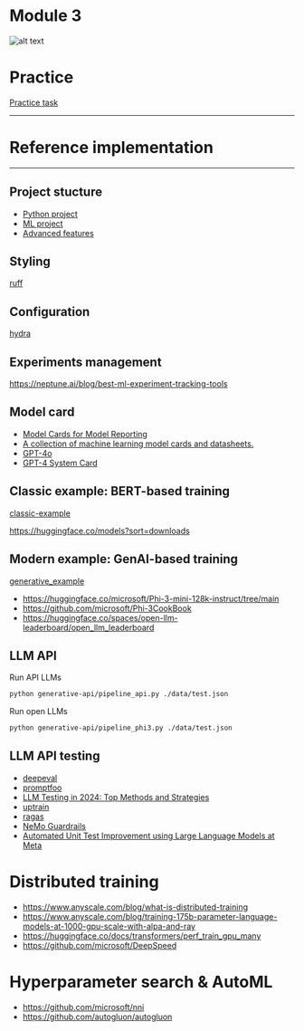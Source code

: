 # Module 3

![alt text](./../docs/experiments.jpg)

# Practice

[Practice task](./PRACTICE.md)

***

# Reference implementation

***

## Project stucture

- [Python project](https://github.com/navdeep-G/samplemod.git)
- [ML project](https://github.com/ashleve/lightning-hydra-template.git)
- [Advanced features](https://github.com/Lightning-AI/lightning)

## Styling

[ruff](https://github.com/astral-sh/ruff)


## Configuration

[hydra](https://hydra.cc/docs/intro/)

## Experiments management

https://neptune.ai/blog/best-ml-experiment-tracking-tools

## Model card

- [Model Cards for Model Reporting](https://arxiv.org/abs/1810.03993)
- [A collection of machine learning model cards and datasheets.](https://github.com/ivylee/model-cards-and-datasheets)
- [GPT-4o](https://openai.com/index/hello-gpt-4o/)
- [GPT-4 System Card](https://cdn.openai.com/papers/gpt-4-system-card.pdf)

## Classic example: BERT-based training

[classic-example](./classic-example)

https://huggingface.co/models?sort=downloads

## Modern example: GenAI-based training

[generative_example](./generative_example)

- https://huggingface.co/microsoft/Phi-3-mini-128k-instruct/tree/main
- https://github.com/microsoft/Phi-3CookBook
- https://huggingface.co/spaces/open-llm-leaderboard/open_llm_leaderboard

## LLM API

Run API LLMs

```bash
python generative-api/pipeline_api.py ./data/test.json
```

Run open LLMs

```bash
python generative-api/pipeline_phi3.py ./data/test.json
```

## LLM API testing


- [deepeval](https://github.com/confident-ai/deepeval)
- [promptfoo](https://github.com/promptfoo/promptfoo)
- [LLM Testing in 2024: Top Methods and Strategies](https://www.confident-ai.com/blog/llm-testing-in-2024-top-methods-and-strategies)
- [uptrain](https://github.com/uptrain-ai/uptrain)
- [ragas](https://github.com/explodinggradients/ragas)
- [NeMo Guardrails](https://github.com/NVIDIA/NeMo-Guardrails)
- [Automated Unit Test Improvement using Large Language Models at Meta](https://arxiv.org/abs/2402.09171)


# Distributed training

- https://www.anyscale.com/blog/what-is-distributed-training
- https://www.anyscale.com/blog/training-175b-parameter-language-models-at-1000-gpu-scale-with-alpa-and-ray
- https://huggingface.co/docs/transformers/perf_train_gpu_many
- https://github.com/microsoft/DeepSpeed


# Hyperparameter search & AutoML

- https://github.com/microsoft/nni
- https://github.com/autogluon/autogluon
